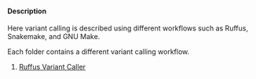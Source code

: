 #### Description
	
 Here variant calling is described using different workflows such as Ruffus, Snakemake, and GNU Make.

 Each folder contains a different variant calling workflow.
 
 1. [Ruffus Variant Caller](ruffus/readme.md)
